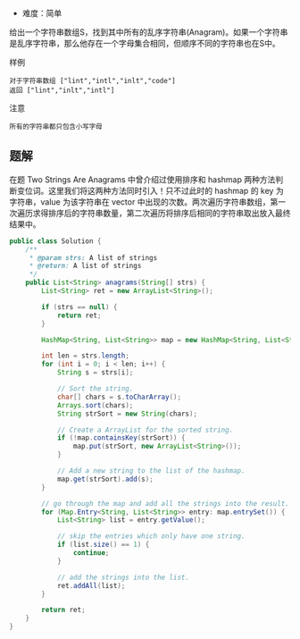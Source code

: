 + 难度：简单

给出一个字符串数组S，找到其中所有的乱序字符串(Anagram)。如果一个字符串是乱序字符串，那么他存在一个字母集合相同，但顺序不同的字符串也在S中。

样例

    对于字符串数组 ["lint","intl","inlt","code"]
    返回 ["lint","inlt","intl"]

注意

    所有的字符串都只包含小写字母

## 题解

在题 Two Strings Are Anagrams 中曾介绍过使用排序和 hashmap 两种方法判断变位词。这里我们将这两种方法同时引入！只不过此时的 hashmap 的 key 为字符串，value 为该字符串在 vector 中出现的次数。两次遍历字符串数组，第一次遍历求得排序后的字符串数量，第二次遍历将排序后相同的字符串取出放入最终结果中。

```java
public class Solution {
    /**
     * @param strs: A list of strings
     * @return: A list of strings
     */
    public List<String> anagrams(String[] strs) {
        List<String> ret = new ArrayList<String>();

        if (strs == null) {
            return ret;
        }

        HashMap<String, List<String>> map = new HashMap<String, List<String>>();

        int len = strs.length;
        for (int i = 0; i < len; i++) {
            String s = strs[i];

            // Sort the string.
            char[] chars = s.toCharArray();
            Arrays.sort(chars);
            String strSort = new String(chars);

            // Create a ArrayList for the sorted string.
            if (!map.containsKey(strSort)) {
                map.put(strSort, new ArrayList<String>());
            }

            // Add a new string to the list of the hashmap.
            map.get(strSort).add(s);
        }

        // go through the map and add all the strings into the result.
        for (Map.Entry<String, List<String>> entry: map.entrySet()) {
            List<String> list = entry.getValue();

            // skip the entries which only have one string.
            if (list.size() == 1) {
                continue;
            }

            // add the strings into the list.
            ret.addAll(list);
        }

        return ret;
    }
}

```